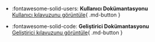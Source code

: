 <div class="grid cards" markdown>

- :fontawesome-solid-users: **Kullanıcı Dokümantasyonu**  
   [Kullanıcı kılavuzunu görüntüle](/user-docs){ .md-button }

- :fontawesome-solid-code: **Geliştirici Dokümantasyonu**  
   [Geliştirici kılavuzunu görüntüle](/dev-docs){ .md-button }

</div>
